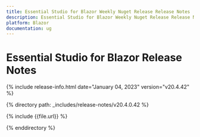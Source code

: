 ```yaml
---
title: Essential Studio for Blazor Weekly Nuget Release Release Notes  
description: Essential Studio for Blazor Weekly Nuget Release Release Notes 
platform: Blazor
documentation: ug
---
```


# Essential Studio for  Blazor  Release Notes  

{% include release-info.html date="January 04, 2023"  version="v20.4.42" %} 

{% directory path: _includes/release-notes/v20.4.0.42 %}

{% include {{file.url}} %}

{% enddirectory %}